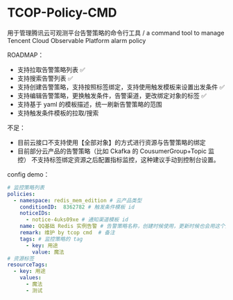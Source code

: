 # TCOP-Policy-CMD
用于管理腾讯云可观测平台告警策略的命令行工具 / a command tool to manage Tencent Cloud Observable Platform alarm policy


ROADMAP：
- 支持拉取告警策略列表 ✅
- 支持搜索告警列表 ✅
- 支持创建告警策略，支持按照标签绑定，支持使用触发模板来设置出发条件 ✅ 
- 支持编辑告警策略，更换触发条件，告警渠道，更改绑定对象的标签 ✅
- 支持基于 yaml 的模板描述，统一刷新告警策略的范围
- 支持触发条件模板的拉取/搜索

不足：
- 目前云接口不支持使用【全部对象】的方式进行资源与告警策略的绑定
- 目前部分云产品的告警策略（比如 Ckafka 的 CousumerGroup+Topic 监控）
不支持标签绑定资源之后配置指标监控，这种建议手动到控制台设置。

config demo：
```yaml
# 监控策略列表
policies:
  - namespace: redis_mem_edition # 云产品类型
    conditionID:  8362782 # 触发条件模板 id
    noticeIDs:
      - notice-4uks09xe # 通知渠道模板 id
    name: QQ基础 Redis 实例告警 # 告警策略名称，创建时候使用，更新时候也会用这个查询后修改
    remark: 维护 by tcop cmd  # 备注
    tags: # 监控策略的 tag
      - key: 用途
        value: 魔法
# 资源标签
resourceTags: 
  - key: 用途
    values:
      - 魔法
      - 测试
```